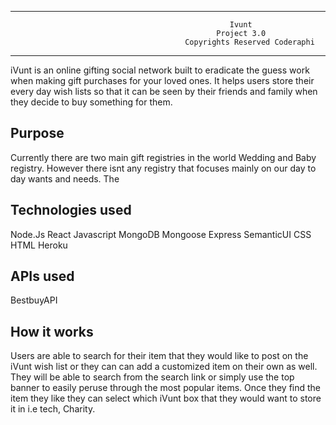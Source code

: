  ------------------------------------------------------------------------------------------------------------------------------
                                                     Ivunt 
                                                  Project 3.0
                                           Copyrights Reserved Coderaphi
 --------------------------------------------------------------------------------------------------------------------------------                                
                                 
iVunt is an online gifting social network built to eradicate the guess work when making gift purchases for your loved ones. It helps users store their every day wish lists so that it can be seen by their friends and family when they decide to buy something for them.

Purpose
-------

Currently there are two main gift registries in the world Wedding and Baby registry.  However there isnt any registry that focuses mainly on our day to day wants and needs. The

Technologies used
-----------------

Node.Js
React
Javascript
MongoDB
Mongoose
Express
SemanticUI
CSS
HTML
Heroku

APIs used
---------

BestbuyAPI

How it works
-------------

Users are able to search for their item that they would like to post on the iVunt wish list or they can can add a customized item on their own as well. They will be able to search from the search link or simply use the top banner to easily peruse through the most popular items.  Once they find the item they like they can select which iVunt box that they would want to store it in i.e tech, Charity. 

